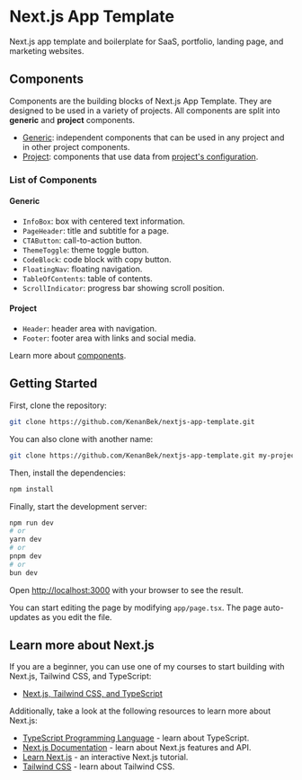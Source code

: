 # Next.js App Template

Next.js app template and boilerplate for SaaS, portfolio, landing page, and marketing websites.

## Components

Components are the building blocks of Next.js App Template. They are designed to be used in a variety of projects. All components are split into **generic** and **project** components.

- [Generic](./components/generic/README.md): independent components that can be used in any project and in other project components.
- [Project](./components/project/README.md): components that use data from [project's configuration](./config/README.md).

### List of Components

#### Generic

- `InfoBox`: box with centered text information.
- `PageHeader`: title and subtitle for a page.
- `CTAButton`: call-to-action button.
- `ThemeToggle`: theme toggle button.
- `CodeBlock`: code block with copy button.
- `FloatingNav`: floating navigation.
- `TableOfContents`: table of contents.
- `ScrollIndicator`: progress bar showing scroll position.

#### Project

- `Header`: header area with navigation.
- `Footer`: footer area with links and social media.

Learn more about [components](https://github.com/KenanBek/nextjs-app-template/wiki#components).

## Getting Started

First, clone the repository:

```bash
git clone https://github.com/KenanBek/nextjs-app-template.git
```

You can also clone with another name:

```bash
git clone https://github.com/KenanBek/nextjs-app-template.git my-project
```

Then, install the dependencies:

```bash
npm install
```

Finally, start the development server:

```bash
npm run dev
# or
yarn dev
# or
pnpm dev
# or
bun dev
```

Open [http://localhost:3000](http://localhost:3000) with your browser to see the result.

You can start editing the page by modifying `app/page.tsx`. The page auto-updates as you edit the file.

## Learn more about Next.js

If you are a beginner, you can use one of my courses to start building with Next.js, Tailwind CSS, and TypeScript:

- [Next.js, Tailwind CSS, and TypeScript](https://www.codervlogger.com/how-to-build-website-app-with-nextjs-tailwindcss-cursorai-for-beginners/)

Additionally, take a look at the following resources to learn more about Next.js:

- [TypeScript Programming Language](https://www.typescriptlang.org/docs/) - learn about TypeScript.
- [Next.js Documentation](https://nextjs.org/docs) - learn about Next.js features and API.
- [Learn Next.js](https://nextjs.org/learn) - an interactive Next.js tutorial.
- [Tailwind CSS](https://tailwindcss.com/docs/installation) - learn about Tailwind CSS.
